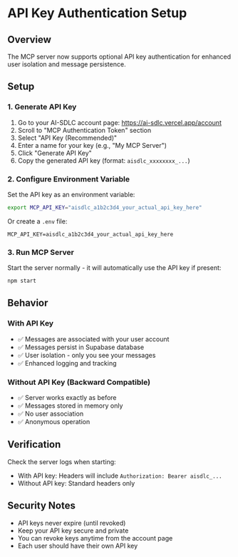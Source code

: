 # API Key Authentication Setup

## Overview
The MCP server now supports optional API key authentication for enhanced user isolation and message persistence.

## Setup

### 1. Generate API Key
1. Go to your AI-SDLC account page: https://ai-sdlc.vercel.app/account
2. Scroll to "MCP Authentication Token" section
3. Select "API Key (Recommended)" 
4. Enter a name for your key (e.g., "My MCP Server")
5. Click "Generate API Key"
6. Copy the generated API key (format: `aisdlc_xxxxxxxx_...`)

### 2. Configure Environment Variable
Set the API key as an environment variable:

```bash
export MCP_API_KEY="aisdlc_a1b2c3d4_your_actual_api_key_here"
```

Or create a `.env` file:
```
MCP_API_KEY=aisdlc_a1b2c3d4_your_actual_api_key_here
```

### 3. Run MCP Server
Start the server normally - it will automatically use the API key if present:

```bash
npm start
```

## Behavior

### With API Key
- ✅ Messages are associated with your user account
- ✅ Messages persist in Supabase database
- ✅ User isolation - only you see your messages
- ✅ Enhanced logging and tracking

### Without API Key (Backward Compatible)
- ✅ Server works exactly as before
- ✅ Messages stored in memory only
- ✅ No user association
- ✅ Anonymous operation

## Verification

Check the server logs when starting:
- With API key: Headers will include `Authorization: Bearer aisdlc_...`
- Without API key: Standard headers only

## Security Notes

- API keys never expire (until revoked)
- Keep your API key secure and private
- You can revoke keys anytime from the account page
- Each user should have their own API key
